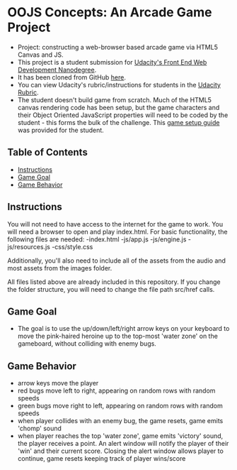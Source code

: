 
# OOJS Concepts: An Arcade Game Project

- Project: constructing a web-browser based arcade game via HTML5 Canvas and JS.
- This project is a student submission for [Udacity's Front End Web Development Nanodegree](https://www.udacity.com/course/front-end-web-developer-nanodegree--nd001).
- It has been cloned from GitHub [here](https://github.com/udacity/frontend-nanodegree-arcade-game).
- You can view Udacity's rubric/instructions for students in the [Udacity Rubric](https://review.udacity.com/#!/projects/2696458597/rubric).
- The student doesn't build game from scratch. Much of the HTML5 canvas rendering code has been setup, but the game characters and their Object Oriented JavaScript properties will need to be coded by the student - this forms the bulk of the challenge. This [game setup guide](https://docs.google.com/document/d/1v01aScPjSWCCWQLIpFqvg3-vXLH2e8_SZQKC8jNO0Dc/pub?embedded=true) was provided for the student.



## Table of Contents

- [Instructions](#instructions)
- [Game Goal](#gamegoal)
- [Game Behavior](#gamebehavior)



## Instructions
You will not need to have access to the internet for the game to work. You will need a browser to open and play index.html. For basic functionality, the following files are needed:
-index.html
-js/app.js
-js/engine.js
-js/resources.js
-css/style.css

Additionally, you'll also need to include all of the assets from the audio and most assets from the images folder.


All files listed above are already included in this repository.
If you change the folder structure, you will need to change the file path src/href calls.

## <a name="gamegoal"></a>Game Goal
- The goal is to use the up/down/left/right arrow keys on your keyboard to move the pink-haired heroine up to the top-most 'water zone' on the gameboard, without colliding with enemy bugs.

## <a name="gamebehavior"></a>Game Behavior
- arrow keys move the player
- red bugs move left to right, appearing on random rows with random speeds
- green bugs move right to left, appearing on random rows with random speeds
- when player collides with an enemy bug, the game resets, game emits 'chomp' sound
- when player reaches the top 'water zone', game emits 'victory' sound, the player receives a point. An alert window will notify the player of their 'win' and their current score. Closing the alert window allows player to continue, game resets keeping track of player wins/score





